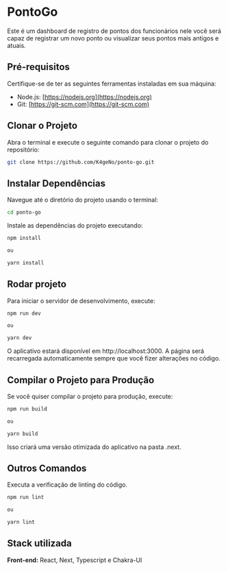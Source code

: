 # PontoGo

Este é um dashboard de registro de pontos dos funcionários nele você será capaz de registrar um novo ponto ou visualizar seus pontos mais antigos e atuais.

## Pré-requisitos

Certifique-se de ter as seguintes ferramentas instaladas em sua máquina:
- Node.js: [https://nodejs.org](https://nodejs.org)
- Git: [https://git-scm.com](https://git-scm.com)

## Clonar o Projeto

Abra o terminal e execute o seguinte comando para clonar o projeto do repositório:

```bash
git clone https://github.com/K4geNo/ponto-go.git
```

## Instalar Dependências

Navegue até o diretório do projeto usando o terminal:
```bash
cd ponto-go
```

Instale as dependências do projeto executando:
```bash
npm install

ou

yarn install
```

## Rodar projeto

Para iniciar o servidor de desenvolvimento, execute:
```bash
npm run dev

ou

yarn dev
```

O aplicativo estará disponível em http://localhost:3000. A página será recarregada automaticamente sempre que você fizer alterações no código.

## Compilar o Projeto para Produção

Se você quiser compilar o projeto para produção, execute:
```bash
npm run build

ou

yarn build
```

Isso criará uma versão otimizada do aplicativo na pasta .next.

## Outros Comandos

Executa a verificação de linting do código.
```bash
npm run lint

ou

yarn lint
```
## Stack utilizada

**Front-end:** React, Next, Typescript e Chakra-UI


